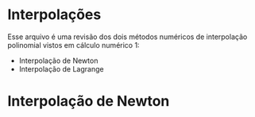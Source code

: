 # Interpolações

Esse arquivo é uma revisão dos dois métodos numéricos de interpolação polinomial vistos em cálculo numérico 1:

- Interpolação de Newton
- Interpolação de Lagrange

# Interpolação de Newton

